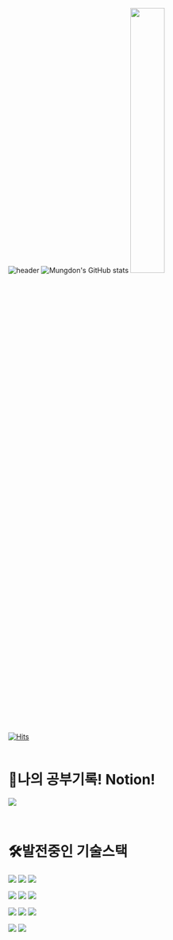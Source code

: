![header](https://capsule-render.vercel.app/api?type=waving&color=gradient&height=300&section=header&text=Mung%20Don&fontSize=90)
![Mungdon's GitHub stats](https://github-readme-stats.vercel.app/api?username=Mungdon&show_icons=true&theme=transparent)
<a href="https://github.com/anuraghazra/github-readme-stats">
    <img src="https://github-readme-stats.vercel.app/api/top-langs/?username=MungDon&layout=donut&show_icons=true&theme=material-palenight&hide_border=true&bg_color=CEECF5&icon_color=0:E34C26,10:DA5B0B,30:C6538C,75:3572A5,100:A371F7&text_color=gradient&title_color=gradient&count_private=true&exclude_repo=Face-Transfer-Application" width=37% />
</a>   
</br>
[![Hits](https://hits.seeyoufarm.com/api/count/incr/badge.svg?url=https%3A%2F%2Fgithub.com%2FMungDon&count_bg=%238BD9CD&title_bg=%23BEA4A4&icon=dev-dot-to.svg&icon_color=%23FFFFFF&title=%EB%82%98%EC%9D%98%EA%B9%83+%EB%B0%A9%EB%AC%B8%EC%9E%90+%EC%88%98&edge_flat=false)](https://hits.seeyoufarm.com)
</br>
</br>
 <h1>📔나의 공부기록! Notion!</h1>
<a href="https://possible-orangutan-464.notion.site/CS-611c4e2ef0c2485a9099706b91eb63b7?pvs=4">
         <img src="https://img.shields.io/badge/Notion-000000?style=for-the-badge&logo=Notion&logoColor=white&link=https://possible-orangutan-464.notion.site/CS-611c4e2ef0c2485a9099706b91eb63b7?pvs=4"></a>
 </p>
</br>
<h1>🛠️발전중인 기술스택 </h1>
<p>
<img src="https://img.shields.io/badge/java-007396?style=for-the-badge&logo=java&logoColor=white">
<img src="https://img.shields.io/badge/springboot-6DB33F?style=for-the-badge&logo=springboot&logoColor=white">
<img src="https://img.shields.io/badge/html5-E34F26?style=for-the-badge&logo=html5&logoColor=white">
</p>
<p>
<img src="https://img.shields.io/badge/css-1572B6?style=for-the-badge&logo=css3&logoColor=white">
<img src="https://img.shields.io/badge/javascript-F7DF1E?style=for-the-badge&logo=javascript&logoColor=black">
<img src="https://img.shields.io/badge/jquery-0769AD?style=for-the-badge&logo=jquery&logoColor=white">
</p>
<p>
<img src="https://img.shields.io/badge/mysql-4479A1?style=for-the-badge&logo=mysql&logoColor=white">
<img src="https://img.shields.io/badge/postgresql-4479A1?style=for-the-badge&logo=postgresql&logoColor=white">
<img src="https://img.shields.io/badge/github-181717?style=for-the-badge&logo=github&logoColor=white">
</p>
<p>
<img src="https://img.shields.io/badge/git-F05032?style=for-the-badge&logo=git&logoColor=white">
<img src="https://img.shields.io/badge/gradle-02303A?style=for-the-badge&logo=gradle&logoColor=white">
</p>
